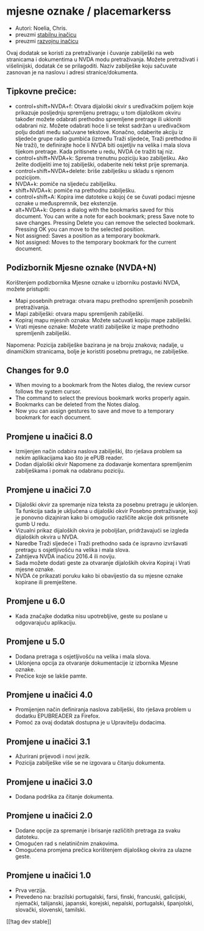 # mjesne oznake / placemarkerss #

* Autori: Noelia, Chris.
* preuzmi [stabilnu inačicu][1]
* preuzmi [razvojnu inačicu][2]

Ovaj dodatak se koristi za pretraživanje i čuvanje zabilješki na web
stranicama i dokumentima u NVDA modu pretraživanja. Možete pretraživati i
višelinijski, dodatak će se prilagoditi. Naziv zabilješke koju sačuvate
zasnovan je na naslovu i adresi stranice/dokumenta. 

## Tipkovne prečice:  ##

*	control+shift+NVDA+f: Otvara dijaloški okvir s uređivačkim poljem koje
  prikazuje posljednju spremljenu pretragu; u tom dijaloškom okviru također
  možete odabrati prethodno spremljene pretrage ili ukloniti odabrani
  niz. Možete odabrati hoće li se tekst sadržan u uređivačkom polju dodati
  među sačuvane tekstove. Konačno, odaberite akciju iz sljedeće grupe radio
  gumbića (između Traži sljedeće, Traži prethodno ili Ne traži), te
  definirajte hoće li NVDA biti osjetljiv na velika i mala slova tijekom
  pretrage. Kada pritisnete u redu, NVDA će tražiti taj niz.
*	control+shift+NVDA+k: Sprema trenutnu poziciju kao zabilješku. Ako želite
  dodijeliti ime toj zabilješki, odaberite neki tekst prije spremanja. 
*	control+shift+NVDA+delete: briše zabilješku u skladu s njenom pozicijom.
*	NVDA+k: pomiče na sljedeću zabilješku.
*	shift+NVDA+k: pomiče na prethodnu zabilješku.
*	control+shift+A: Kopira ime datoteke u kojoj će se čuvati podaci mjesne
  oznake u međuspremnik, bez ekstenzije.
*	alt+NVDA+k: Opens a dialog with the bookmarks saved for this document. You
  can write a note for each bookmark; press Save note to save
  changes. Pressing Delete you can remove the selected bookmark. Pressing OK
  you can move to the selected position.
*	Not assigned: Saves a position as a temporary bookmark.
*	Not assigned: Moves to the temporary bookmark for the current document.


## Podizbornik Mjesne oznake (NVDA+N)  ##

Korištenjem podizbornika Mjesne oznake u izborniku postavki NVDA, možete
pristupiti: 

*	Mapi posebnih pretraga: otvara mapu prethodno spremljenih posebnih
  pretraživanja.
*	Mapi zabilješki: otvara mapu spremljenih zabilješki.
*	Kopiraj mapu mjesnih oznaka: Možete sačuvati kopiju mape zabilješki.
*	Vrati mjesne oznake: Možete vratiti zabilješke iz mape prethodno
  spremljenih zabilješki.

Napomena: Pozicija zabilješke bazirana je na broju znakova; nadalje, u
dinamičkim stranicama, bolje je koristiti posebnu pretragu, ne zabilješke.


## Changes for 9.0
*	When moving to a bookmark from the Notes dialog, the review cursor follows
  the system cursor.
*	The command to select the previous bookmark works properly again.
*	Bookmarks can be deleted from the Notes dialog.
*	Now you can assign gestures to save and move to a temporary bookmark for
  each document.

## Promjene u inačici 8.0 ##
*	Izmijenjen način odabira naslova zabilješki, što rješava problem sa nekim
  aplikacijama kao što je ePUB reader.
*	Dodan dijaloški okvir Napomene za dodavanje komentara spremljenim
  zabilješkama i pomak na odabranu poziciju.

## Promjene u inačici 7.0 ##
*	Dijaloški okvir za spremanje niza teksta za posebnu pretragu je
  uklonjen. Ta funkcija sada je uključena u dijaloški okvir Posebno
  pretraživanje, koji je ponovno dizajniran kako bi omogućio različite
  akcije dok pritisnete gumb U redu.
*	Vizualni prikaz dijaloških okvira je poboljšan, pridržavajući se izgleda
  dijaloških okvira u NVDA. 
*	Naredbe Traži sljedeće i Traži prethodno sada će ispravno izvršavati
  pretragu s osjetljivošću na velika i mala slova.
*	Zahtijeva NVDA inačicu 2016.4 ili noviju.
*	Sada možete dodati geste za otvaranje dijaloških okvira Kopiraj i Vrati
  mjesne oznake.
*	NVDA će prikazati poruku kako bi obavijestio da su mjesne oznake kopirane
  ili premještene.

## Promjene u 6.0 ##
* Kada značajke dodatka nisu upotrebljive, geste su poslane u odgovarajuću
  aplikaciju.

## Promjene u 5.0 ##
* Dodana pretraga s osjetljivošću na velika i mala slova.
* Uklonjena opcija za otvaranje dokumentacije iz izbornika Mjesne oznake.
* Prečice koje se lakše pamte.

## Promjene u inačici 4.0 ##
* Promijenjen način definiranja naslova zabilješki, što rješava problem u
  dodatku EPUBREADER za Firefox.
* Pomoć za ovaj dodatak dostupna je u Upravitelju dodacima.

## Promjene u inačici 3.1 ##
* Ažurirani prijevodi i novi jezik.
* Pozicija zabilješke više se ne izgovara u čitanju dokumenta.

## Promjene u inačici 3.0 ##
* Dodana podrška za čitanje dokumenta.

## Promjene u inačici 2.0 ##
* Dodane opcije za spremanje i brisanje različitih pretraga za svaku
  datoteku.
* Omogućen rad s nelatiničnim znakovima.
* Omogućena promjena prečica korištenjem dijaloškog okvira za ulazne geste.

## Promjene u inačici 1.0 ##
* Prva verzija.
* Prevedeno na: brazilski portugalski, farsi, finski, francuski, galicijski,
  njemački, talijanski, japanski, korejski, nepalski, portugalski,
  španjolski, slovački, slovenski, tamilski.

[[!tag dev stable]]

[1]: http://addons.nvda-project.org/files/get.php?file=pm

[2]: http://addons.nvda-project.org/files/get.php?file=pm-dev
